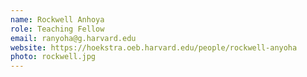 ```yaml
---
name: Rockwell Anhoya
role: Teaching Fellow
email: ranyoha@g.harvard.edu
website: https://hoekstra.oeb.harvard.edu/people/rockwell-anyoha
photo: rockwell.jpg
---
```



